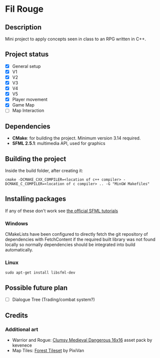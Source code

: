 # Fil Rouge

## Description
Mini project to apply concepts seen in class to an RPG written in C++.

## Project status
- [x] General setup
- [x] V1
- [x] V2
- [x] V3
- [x] V4
- [x] V5
- [x] Player movement
- [x] Game Map
- [ ] Map Interaction

## Dependencies
- **CMake**: for building the project. Minimum version 3.14 required.
- **SFML 2.5.1**: multimedia API, used for graphics

## Building the project
Inside the build folder, after creating it:

    cmake -DCMAKE_CXX_COMPILER=<location of c++ compiler> -DCMAKE_C_COMPILER=<location of c compiler> .. -G "MinGW Makefiles"
## Installing packages
If any of these don't work see [the official SFML tutorials](https://www.sfml-dev.org/tutorials/2.5/)
### Windows
CMakeLists have been configured to directly fetch the git repository of dependencies with FetchContent if the required built library was not found locally so normally dependencies should be integrated into build automatically.
### Linux
    sudo apt-get install libsfml-dev

## Possible future plan
- [ ] Dialogue Tree (Trading/combat system?)

## Credits
### Additional art
- Warrior and Rogue: [Clumsy Medieval Dangerous 16x16](https://kevenece.itch.io/free-16x-pixel-art-fighters) asset pack by kevenece
- Map Tiles: [Forest Tileset](https://pixivan.itch.io/top-down-forest-tileset) by PixiVan